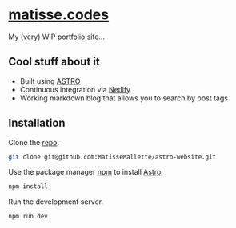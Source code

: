 # [matisse.codes](https://matisse-codes.netlify.app)
My (very) WIP portfolio site...
## Cool stuff about it
- Built using [ASTRO](https://github.com/withastro/astro)
- Continuous integration via [Netlify](https://www.netlify.com)
- Working markdown blog that allows you to search by post tags 

## Installation

Clone the [repo](github.com:MatisseMallette/matisse-codes.git).

```bash
git clone git@github.com:MatisseMallette/astro-website.git
```

Use the package manager [npm](https://docs.npmjs.com/about-npm) to install [Astro](https://docs.astro.build/en/getting-started/).

```bash
npm install
```

Run the development server.

```bash
npm run dev
```
